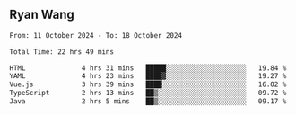 ## Ryan Wang

<!--START_SECTION:waka-->

```txt
From: 11 October 2024 - To: 18 October 2024

Total Time: 22 hrs 49 mins

HTML              4 hrs 31 mins   █████░░░░░░░░░░░░░░░░░░░░   19.84 %
YAML              4 hrs 23 mins   ████▓░░░░░░░░░░░░░░░░░░░░   19.27 %
Vue.js            3 hrs 39 mins   ████░░░░░░░░░░░░░░░░░░░░░   16.02 %
TypeScript        2 hrs 13 mins   ██▒░░░░░░░░░░░░░░░░░░░░░░   09.72 %
Java              2 hrs 5 mins    ██▒░░░░░░░░░░░░░░░░░░░░░░   09.17 %
```

<!--END_SECTION:waka-->
